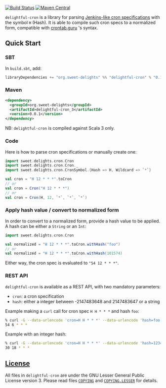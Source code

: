 [![Build Status](https://github.com/sweet-delights/delightful-cron/actions/workflows/scala.yml/badge.svg)](https://github.com/sweet-delights/delightful-cron/actions/workflows/scala.yml)
[![Maven Central](https://img.shields.io/maven-central/v/org.sweet-delights/delightful-cron_3.svg)](https://maven-badges.herokuapp.com/maven-central/org.sweet-delights/delightful-cron_3)

`delightful-cron` is a library for parsing [Jenkins-like cron specifications](https://www.jenkins.io/doc/book/pipeline/syntax/#cron-syntax)
with the symbol `H` (Hash). It is able to compile such cron specs to a normalized form, compatible with [crontab.guru](https://crontab.guru/) 's syntax.

## Quick Start

### SBT

In `build.sbt`, add:
```scala
libraryDependencies += "org.sweet-delights" %% "delightful-cron" % "0.1.1"
```

### Maven
```xml
<dependency>
  <groupId>org.sweet-delights</groupId>
  <artifactId>delightful-cron_3</artifactId>
  <version>0.0.1</version>
</dependency>
```

NB: `delightful-cron` is compiled against Scala 3 only.

### Code

Here is how to parse cron specifications or manually create one:

```scala
import sweet.delights.cron.Cron
import sweet.delights.cron.Cron._
import sweet.delights.cron.CronSymbol.{Hash => H, Wildcard => `*`}

val cron = "H 12 * * *".toCron
// or
val cron = Cron("H 12 * * *")
// or
val cron = Cron(H, 12, `*`, `*`, `*`)
```

### Apply hash value / convert to normalized form

In order to convert to a normalized form, provide a hash value to be applied. A hash can be either a `String` or an `Int`: 

```scala
import sweet.delights.cron.Cron

val normalized = "H 12 * * *".toCron.withHash("foo")
// or
val normalized = "H 12 * * *".toCron.withHash(101574)
```

Either way, the cron spec is evaluated to `"54 12 * * *"`.

### REST API

`delightful-cron` is available as a REST API, with two mandatory parameters:
- `cron`: a cron specification
- `hash`: either a integer between -2147483648 and 2147483647 or a string

Example making a `curl` call for cron spec `H H * * *` and hash `foo`:
```bash
% curl -G --data-urlencode 'cron=H H * * *' --data-urlencode 'hash=foo' 'https://sweet-delights.azurewebsites.net/api/delightful-cron'
54 6 * * *
```

Example with an integer hash:
```bash
% curl -G --data-urlencode 'cron=H H * * *' --data-urlencode 'hash=1234567890' 'https://sweet-delights.azurewebsites.net/api/delightful-cron'
30 18 * * *
```

## [License](LICENSE.md)

All files in `delightful-cron` are under the GNU Lesser General Public License version 3.
Please read files [`COPYING`]("COPYING") and [`COPYING.LESSER`]("COPYING.LESSER") for details.

